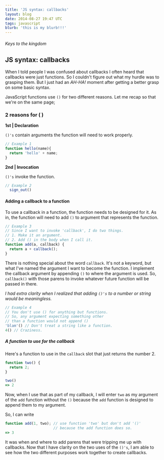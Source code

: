 ```yaml
---
title: 'JS syntax: callbacks'
layout: blog
date: 2014-08-27 19:47 UTC
tags: javascript
blurb: 'this is my blurb!!!'
---
```

###### Keys to the kingdom

## JS syntax: callbacks

When I told people I was confused about callbacks I often heard that callbacks were just functions. So I couldn't figure out what my hurdle was to grasping them. But I just had an _AH-HA!_ moment after getting a better grasp on some basic syntax. 

JavaScript functions use `()` for two different reasons. Let me recap so that we're on the same page;

### 2 reasons for ( )

**1st | Declaration** 

`()'s` contain arguments the function will need to work properly.

~~~javascript
// Example 1
function hello(name){
  return 'hello' + name;
}
~~~

**2nd | Invocation** 

`()'s` invoke the function.

~~~javascript
// Example 2
  sign_out()
~~~

#### Adding a callback to a function

To use a callback in a function, the function needs to be designed for it. 
As in, the function will need to add `()` to argument that represents the function.

~~~javascript
// Example 3
// Since I want to invoke 'callback', I do two things.
// 1. Make it an argument.
// 2. Add () in the body when I call it.
function add(a, callback) { 
  return a + callback(); 
}
~~~

There is nothing special about the word `callback`. It's not a keyword, but what I've named the argument I want to become the function. I implement the callback argument by appending `()` to where the argument is used. So, `callback()` with those parens to invoke whatever future function will be passed in there.

_I had extra clarity when I realized that adding `()'s` to a number or string would be meaningless._

~~~javascript
// Example 4
// You don't use () for anything but functions.
// So, any argument expecting something other 
// than a function would not append ()
'blam'() // Don't treat a string like a function.
4() // Craziness.
~~~

##### A function to use for the callback
Here's a function to use in the `callback` slot that just returns the number 2. 

~~~javascript
function two() {
  return 2;
}

two()
=> 2
~~~

Now, when I use that as part of my callback, I will enter `two` as my argument of the `add` function without the `()` because the `add` function is designed to append them to my argument. 

So, I can write 

~~~javascript
function add(1, two); // use function 'two' but don't add '()' 
                      // because the add function does so.
=> 3
~~~

It was when and where to add parens that were tripping me up with callbacks. 
Now that I have clarity on the two uses of the `()'s`, I am able to see how the two different purposes work together to create callbacks.
